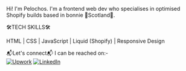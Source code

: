 Hi!  I'm Pelochos.  I'm a frontend web dev who specialises in optimised Shopify builds based in bonnie 🏴󠁧󠁢󠁳󠁣󠁴󠁿Scotland🏴󠁧󠁢󠁳󠁣󠁴󠁿.

🛠TECH SKILLS🛠
<p>HTML | CSS | JavaScript | Liquid (Shopify) | Responsive Design</p>

📬Let's connect📬
I can be reached on:-
<br>
[![Upwork](https://img.shields.io/badge/Upwork-link?style=for-the-badge&color=%231e1e1e)](https://www.upwork.com/freelancers/~0148233da128637afc?mp_source=share)
[![LinkedIn](https://img.shields.io/badge/LinkedIn-blue?style=flat&logo=linkedin)](https://www.linkedin.com/in/david-walker-087401187/)


<!--
**Pelochos/Pelochos** is a ✨ _special_ ✨ repository because its `README.md` (this file) appears on your GitHub profile.

Here are some ideas to get you started:

- 🔭 I’m currently working on ...
- 🌱 I’m currently learning ...
- 👯 I’m looking to collaborate on ...
- 🤔 I’m looking for help with ...
- 💬 Ask me about ...
- 📫 How to reach me: ...
- 😄 Pronouns: ...
- ⚡ Fun fact: ...
-->
